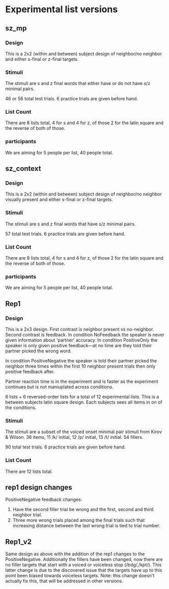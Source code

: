 # Experimental list versions
## sz_mp
### Design
This is a 2x2 (within and between) subject design of neighbor/no neighbor and either s-final or z-final targets.

### Stimuli
The stimuli are s and z final words that either have or do not have s/z minimal pairs.

46 or 56 total test trials.
6 practice trials are given before hand.

### List Count
There are 8 lists total, 4 for s and 4 for z, of those 2 for the latin square and the reverse of both of those.

### participants
We are aiming for 5 people per list, 40 people total.

## sz_context
### Design
This is a 2x2 (within and between) subject design of neighbor/no neighbor visually present and either s-final or z-final targets.

### Stimuli
The stimuli are s and z final words that have s/z minimal pairs.

57 total test trials.
6 practice trials are given before hand.

### List Count
There are 8 lists total, 4 for s and 4 for z, of those 2 for the latin square and the reverse of both of those.

### participants
We are aiming for 5 people per list, 40 people total.

## Rep1
### Design
This is a 2x3 design.
First contrast is neighbor present vs no-neighbor.
Second contrast is feedback. In condition NoFeedback the speaker is never given information about 'partner' accuracy. In condition PositiveOnly the speaker is only given positive feedback—at no time are they told their partner picked the wrong word.

In condition PositiveNegative the speaker is told their partner picked the neighbor three times within the first 10 neighbor present trials then only positive feedback after.

Partner reaction time is in the experiment and is faster as the experiment continues but is not maniuplated across conditions.

6 lists + 6 reversed-order lists for a total of 12 experimental lists.
This is a between subjects latin square design. Each subjects sees all items in on of the conditions.

### Stimuli
The stimuli are a subset of the voiced onset minimal pair stimuli from Kirov & Wilson.
36 items, 11 /k/ initial, 12 /p/ initial, 13 /t/ initial.
54 fillers.

90 total test trials.
6 practice trials are given before hand.

### List Count
There are 12 lists total.

## rep1 design changes
PositiveNegative feedback changes:
1. Have the second filler trial be wrong and the first, second and third neighbor trial.
1. Three more wrong trials placed among the final trials such that increasing distance between the last wrong trial is tied to trial number.

## Rep1_v2
Same design as above with the addition of the rep1 changes to the PositiveNegative.
Additionally the fillers have been changed, now there are no filler targets that start with a voiced or voiceless stop (/bdg/,/kpt/).
This latter change is due to the discovered issue that the targets have up to this point been biased towards voiceless targets.
Note: this change doesn't actually fix this, that will be addressed in other versions.
